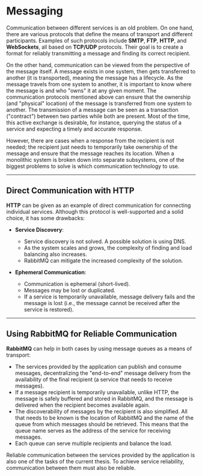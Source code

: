 # Messaging

Communication between different services is an old problem. On one hand, there are various protocols that define the means of transport and different participants. Examples of such protocols include **SMTP**, **FTP**, **HTTP**, and **WebSockets**, all based on **TCP/UDP** protocols. Their goal is to create a format for reliably transmitting a message and finding its correct recipient.

On the other hand, communication can be viewed from the perspective of the message itself. A message exists in one system, then gets transferred to another (it is transported), meaning the message has a lifecycle. As the message travels from one system to another, it is important to know where the message is and who "owns" it at any given moment. The communication protocols mentioned above can ensure that the ownership (and "physical" location) of the message is transferred from one system to another. The transmission of a message can be seen as a transaction ("contract") between two parties while both are present. Most of the time, this active exchange is desirable, for instance, querying the status of a service and expecting a timely and accurate response.

However, there are cases when a response from the recipient is not needed; the recipient just needs to temporarily take ownership of the message and ensure that the message reaches its location. When a monolithic system is broken down into separate subsystems, one of the biggest problems to solve is which communication technology to use.

---

## Direct Communication with HTTP

**HTTP** can be given as an example of direct communication for connecting individual services. Although this protocol is well-supported and a solid choice, it has some drawbacks:

- **Service Discovery**: 
  - Service discovery is not solved. A possible solution is using DNS. 
  - As the system scales and grows, the complexity of finding and load balancing also increases.
  - RabbitMQ can mitigate the increased complexity of the solution.

- **Ephemeral Communication**: 
  - Communication is ephemeral (short-lived). 
  - Messages may be lost or duplicated.
  - If a service is temporarily unavailable, message delivery fails and the message is lost (i.e., the message cannot be received after the service is restored).

---

## Using RabbitMQ for Reliable Communication

**RabbitMQ** can help in both cases by using message queues as a means of transport:

- The services provided by the application can publish and consume messages, decentralizing the "end-to-end" message delivery from the availability of the final recipient (a service that needs to receive messages).
- If a message recipient is temporarily unavailable, unlike HTTP, the message is safely buffered and stored in RabbitMQ, and the message is delivered when the recipient becomes available again.
- The discoverability of messages by the recipient is also simplified. All that needs to be known is the location of RabbitMQ and the name of the queue from which messages should be retrieved. This means that the queue name serves as the address of the service for receiving messages.
- Each queue can serve multiple recipients and balance the load.

Reliable communication between the services provided by the application is also one of the tasks of the current thesis. To achieve service reliability, communication between them must also be reliable.
